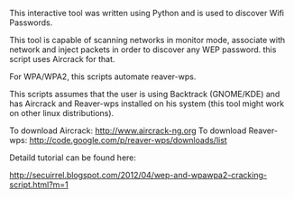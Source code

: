 This interactive tool was written using Python and is used to discover Wifi Passwords.

This tool is capable of scanning networks in monitor mode, associate with network and inject packets in order to discover any
WEP password. this script uses Aircrack for that.

For WPA/WPA2, this scripts automate reaver-wps.

This scripts assumes that the user is using Backtrack (GNOME/KDE) and has Aircrack and Reaver-wps installed on his system (this tool might work on other linux distributions).

To download Aircrack: http://www.aircrack-ng.org
To download Reaver-wps: http://code.google.com/p/reaver-wps/downloads/list

Detaild tutorial can be found here:

http://secuirrel.blogspot.com/2012/04/wep-and-wpawpa2-cracking-script.html?m=1